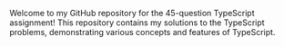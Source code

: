 Welcome to my GitHub repository for the 45-question TypeScript assignment! This repository contains my solutions to the TypeScript problems, demonstrating various concepts and features of TypeScript.
